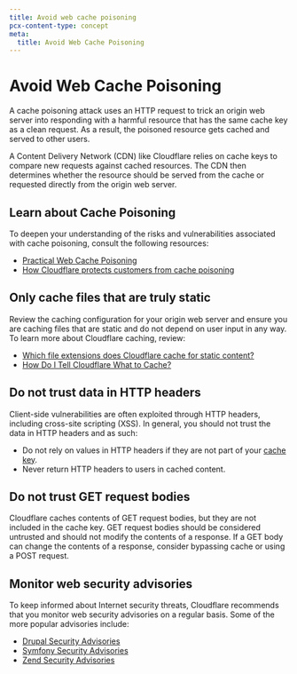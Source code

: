 ```yaml
---
title: Avoid web cache poisoning
pcx-content-type: concept
meta:
  title: Avoid Web Cache Poisoning
---
```


# Avoid Web Cache Poisoning

A cache poisoning attack uses an HTTP request to trick an origin web server into responding with a harmful resource that has the same cache key as a clean request. As a result, the poisoned resource gets cached and served to other users.

A Content Delivery Network (CDN) like Cloudflare relies on cache keys to compare new requests against cached resources. The CDN then determines whether the resource should be served from the cache or requested directly from the origin web server.

## Learn about Cache Poisoning

To deepen your understanding of the risks and vulnerabilities associated with cache poisoning, consult the following resources:

- [Practical Web Cache Poisoning](https://portswigger.net/blog/practical-web-cache-poisoning)
- [How Cloudflare protects customers from cache poisoning](https://blog.cloudflare.com/cache-poisoning-protection/)

## Only cache files that are truly static

Review the caching configuration for your origin web server and ensure you are caching files that are static and do not depend on user input in any way. To learn more about Cloudflare caching, review:

- [Which file extensions does Cloudflare cache for static content?](/about/default-cache-behavior)
- [How Do I Tell Cloudflare What to Cache?](/how-to/create-page-rules#cache-everything)

## Do not trust data in HTTP headers

Client-side vulnerabilities are often exploited through HTTP headers, including cross-site scripting (XSS). In general, you should not trust the data in HTTP headers and as such:

- Do not rely on values in HTTP headers if they are not part of your [cache key](/about/cache-keys).
- Never return HTTP headers to users in cached content.

## Do not trust GET request bodies

Cloudflare caches contents of GET request bodies, but they are not included in the cache key. GET request bodies should be considered untrusted and should not modify the contents of a response. If a GET body can change the contents of a response, consider bypassing cache or using a POST request.

## Monitor web security advisories

To keep informed about Internet security threats, Cloudflare recommends that you monitor web security advisories on a regular basis. Some of the more popular advisories include:

- [Drupal Security Advisories](http://content.cloudflare.com/dZ0O0ckIN00C000S0h020X0)
- [Symfony Security Advisories](http://content.cloudflare.com/o02lI00iN00c0X000CSZ0O0)
- [Zend Security Advisories](http://content.cloudflare.com/AN0j00XS20IZc0000O0m00C)